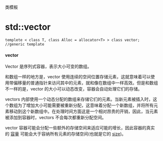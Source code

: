 类模板

# std::vector

<vector>

`templete < class T, class Alloc = allocator<T> > class vector;	//generic template`

#### vector

Vector 是序列式容器，表示大小可变的数组。

和数组一样的地方是，vector 使用连续的空间位置存储元素，这就意味着可以使用带偏移量的普通指针来访问其中的元素，就和像在数组中一样高效。但是和数组不一样的是，vector 的大小可以动态改变，容器会自动处理它们的存储。

vectors 内部使用一个动态分配的数组来存储它们的元素。当新元素被插入时，这个数组为了增加大小可能需要被重新分配，这意味着分配一个新数组，并将所有元素移动到这个新数组中。在处理时间方面这是一个相对昂贵的开销，因此，当元素被添加到容器时，vectors 不会每次都重新分配空间。

vector 容器可能会分配一些额外的存储空间来适应可能的增长，因此容器的真实的 [容量](capacity.md) 可能会大于容纳所有元素的存储空间(也就是它的 [size](size.md))。

